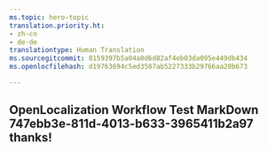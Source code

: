 ```yaml
---
ms.topic: hero-topic
translation.priority.ht:
- zh-cn
- de-de
translationtype: Human Translation
ms.sourcegitcommit: 8159397b5a04a0d6d82af4eb03da095e449db434
ms.openlocfilehash: d19763694c5ed3587ab5227333b29766aa20b673

---
```

## OpenLocalization Workflow Test MarkDown 747ebb3e-811d-4013-b633-3965411b2a97 thanks!



<!--HONumber=Sep16_HO1-->


